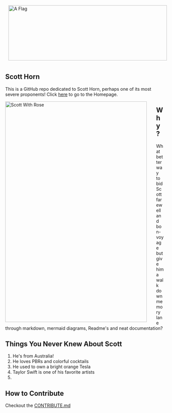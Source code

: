 <img src="../images/aussie.jpg" alt="A Flag" style="float:center; margin:10px;" width="100%" height="175"/>

## Scott Horn

This is a GitHub repo dedicated to Scott Horn, perhaps one of its most severe proponents!
Click [here](https://srutsam.github.io/scott-horn) to go to the Homepage.

<img src="../images/scott-with-rose.jpg" alt="Scott With Rose" style="float:left; margin-right:30px;" width="450" height="700"/>

## Why?
What better way to bid Scott farewell and bon-voyage but give him a walk down memory lane through markdown, mermaid diagrams, Readme's and neat documentation?

## Things You Never Knew About Scott
1. He's from Australia!
2. He loves PBRs and colorful cocktails
3. He used to own a bright orange Tesla
4. Taylor Swift is one of his favorite artists
5.

## How to Contribute
Checkout the [CONTRIBUTE.md](/CONTRIBUTE.md)
